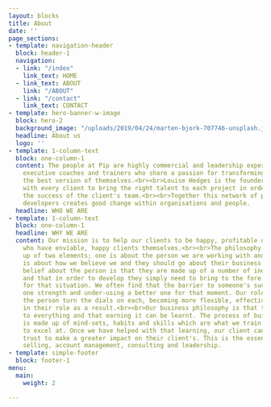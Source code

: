 ```yaml
---
layout: blocks
title: About
date: ''
page_sections:
- template: navigation-header
  block: header-1
  navigation:
  - link: "/index"
    link_text: HOME
  - link_text: ABOUT
    link: "/ABOUT"
  - link: "/contact"
    link_text: CONTACT
- template: hero-banner-w-image
  block: hero-2
  background_image: "/uploads/2019/04/24/marten-bjork-707746-unsplash.jpg"
  headline: About us
  logo: ''
- template: 1-column-text
  block: one-column-1
  content: The people at Pip are highly commercial and leadership experienced, senior
    executive coaches and trainers who share a passion for transforming people into
    the best version of themselves.<br><br>Louise Hedges is the founder and works
    with every client to bring the right talent to each project in order to maximise
    the success of the client's team.<br><br>Together this network of performance
    developers creates good change within organisations and people.
  headline: WHO WE ARE
- template: 1-column-text
  block: one-column-1
  headline: WHY WE ARE
  content: Our mission is to help our clients to be happy, profitable organisations
    who have enviable, happy clients themselves.<br><br>The philosophy at Pip is made
    up of two elements; one is about the person we are working with and the other
    is about how we believe we and they should go about their business.<br><br>Our
    belief about the person is that they are made up of a number of individual strengths
    and that in order to develop they simply need to bring to the fore the right strength
    for that situation. We often find that the barrier to someone's success is over-using
    one strength and under-using a better one for that moment. Our role is to help
    the person turn the dials on each, becoming more flexible, effective and happy
    in their role as a result.<br><br>Our business philosophy is that trust is central
    to everything and that earning it can be learnt. The process of building trust
    is made up of mind-sets, habits and skills which are what we train and coach people
    to excel at. Once we have helped with that learning, our client can then use that
    trust to make a greater impact on their client's. This is the essence of good
    selling, account management, consulting and leadership.
- template: simple-footer
  block: footer-1
menu:
  main:
    weight: 2

---
```


